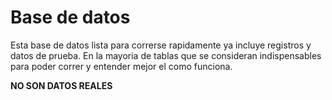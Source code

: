 # Base de datos

Esta base de datos lista para correrse rapidamente ya incluye registros y datos de prueba. 
En la mayoria de tablas que se consideran indispensables para poder correr y entender mejor el como funciona.

**NO SON DATOS REALES**

